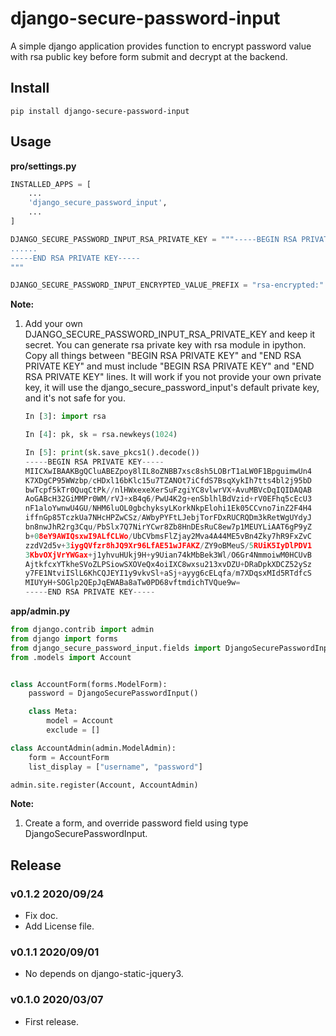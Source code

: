 # django-secure-password-input

A simple django application provides function to encrypt password value with rsa public key before form submit and decrypt at the backend.

## Install

```shell
pip install django-secure-password-input
```

## Usage

**pro/settings.py**

```python
INSTALLED_APPS = [
    ...
    'django_secure_password_input',
    ...
]

DJANGO_SECURE_PASSWORD_INPUT_RSA_PRIVATE_KEY = """-----BEGIN RSA PRIVATE KEY-----
......
-----END RSA PRIVATE KEY-----
"""

DJANGO_SECURE_PASSWORD_INPUT_ENCRYPTED_VALUE_PREFIX = "rsa-encrypted:"
```

**Note:**

1. Add your own DJANGO_SECURE_PASSWORD_INPUT_RSA_PRIVATE_KEY and keep it secret. You can generate rsa private key with rsa module in ipython. Copy all things between "BEGIN RSA PRIVATE KEY" and "END RSA PRIVATE KEY" and must include "BEGIN RSA PRIVATE KEY" and "END RSA PRIVATE KEY" lines. It will work if you not provide your own private key, it will use the django_secure_password_input's default private key, and it's not safe for you.

    ```python
    In [3]: import rsa

    In [4]: pk, sk = rsa.newkeys(1024)

    In [5]: print(sk.save_pkcs1().decode())
    -----BEGIN RSA PRIVATE KEY-----
    MIICXwIBAAKBgQCluABEZpoy8lIL8oZNBB7xsc8sh5LOBrT1aLW0F1BpguimwUn4
    K7XDgCP95WWzbp/cHDxl16bKlc15u7TZANOt7iCfdS7BsqXykIh7tts4bl2j95bD
    bwTcpf5kTr0QuqCtPk//nlHWxexeXerSuFzgiYC8vlwrVX+AvuMBVcDqIQIDAQAB
    AoGABcH32GiMMPr0WM/rVJ+xB4q6/PwU4K2g+enSblhlBdVzid+rV0EFhq5cEcU3
    nF1aloYwnwU4GU/NHM6luOL0gbchyksyLKorkNkpElohi1Ek05CCvno7inZ2F4H4
    iffnGp85TczkUa7NHcHPZwCSz/AWbyPYFtLJebjTorFDxRUCRQDm3kRetWgUYdyJ
    bn8nwJhR2rg3Cqu/PbSlx7Q7NirYCwr8Zb8HnDEsRuC8ew7p1MEUYLiAAT6gP9yZ
    b+08eY9AWIQsxwI9ALfCLWo/UbCVbmsFlZjay2Mva4A44ME5vBn4Zky7hR9FxZvC
    zzdV2d5v+3iygQVfzr8hJQ9Xr96LfAE51wJFAKZ/ZY9oBMeuS/5RUiK5IyDlPDV1
    3KbvOXjVrYWGax+j1yhvuHUkj9H+y9Uian74kMbBek3Wl/O6Gr4NmmoiwM0HCUvB
    AjtkfcxYTkheSVoZLPSiowSXOVeQx4oiIXC8wxsu213xvDZU+DRaDpkXDCZ52ySz
    y7FE1NtviISlL6KhCQJEYI1y9vkvSl+aSj+ayyg6cELqfa/m7XDqsxMId5RTdfcS
    MIUYyH+SOGlp2QEpJqEWABa8aTw0PD68vftmdichTVQue9w=
    -----END RSA PRIVATE KEY-----
    ```

**app/admin.py**

```python
from django.contrib import admin
from django import forms
from django_secure_password_input.fields import DjangoSecurePasswordInput
from .models import Account


class AccountForm(forms.ModelForm):
    password = DjangoSecurePasswordInput()

    class Meta:
        model = Account
        exclude = []

class AccountAdmin(admin.ModelAdmin):
    form = AccountForm
    list_display = ["username", "password"]

admin.site.register(Account, AccountAdmin)
```

**Note:**

1. Create a form, and override password field using type DjangoSecurePasswordInput.

## Release

### v0.1.2 2020/09/24

- Fix doc.
- Add License file.

### v0.1.1 2020/09/01

- No depends on django-static-jquery3.

### v0.1.0 2020/03/07

- First release.